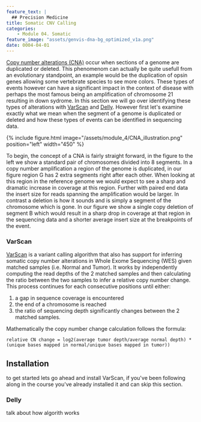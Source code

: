 ```yaml
---
feature_text: |
  ## Precision Medicine
title: Somatic CNV Calling
categories:
    - Module 04. Somatic
feature_image: "assets/genvis-dna-bg_optimized_v1a.png"
date: 0004-04-01
---
```


[Copy number alterations (CNA)](https://en.wikipedia.org/wiki/Copy-number_variation) occur when sections of a genome are duplicated or deleted. This phenomenom can actually be quite usefull from an evolutionary standpoint, an example would be the duplication of opsin genes allowing some vertebrate species to see more colors. These types of events however can have a significant impact in the context of disease with perhaps the most famous being an amplification of chromosome 21 resulting in down sydrome. In this section we will go over identifying these types of alterations with [VarScan](http://varscan.sourceforge.net/using-varscan.html) and [Delly](https://github.com/dellytools/delly). However first let's examine exactly what we mean when the segment of a genome is duplicated or deleted and how these types of events can be identified in sequencing data.

{% include figure.html image="/assets/module_4/CNA_illustration.png" position="left" width="450" %}

To begin, the concept of a CNA is fairly straight forward, in the figure to the left we show a standard pair of chromosomes divided into 8 segments. In a copy number amplification a region of the genome is duplicated, in our figure region G has 2 extra segments right after each other. When looking at this region in the reference genome we would expect to see a sharp and dramatic increase in coverage at this region. Further with paired end data the insert size for reads spanning the amplification would be larger. In contrast a deletion is how it sounds and is simply a segment of the chromosome which is gone. In our figure we show a single copy deletion of segment B which would result in a sharp drop in coverage at that region in the sequencing data and a shorter average insert size at the breakpoints of the event.

### VarScan

[VarScan](http://varscan.sourceforge.net/copy-number-calling.html) is a variant calling algorithm that also has support for inferring somatic copy number alterations in Whole Exome Sequencing (WES) given matched samples (i.e. Normal and Tumor). It works by independently computing the read depths of the 2 matched samples and then calculating the ratio between the two samples to infer a relative copy number change. This process continues for each consecutive positions until either:
1. a gap in sequence coverage is encountered
2. the end of a chromosome is reached
3. the ratio of sequencing depth significantly changes between the 2 matched samples.

Mathematically the copy number change calculation follows the formula:
```
relative CN change = log2(average tumor depth/average normal depth) * (unique bases mapped in normal/unique bases mapped in tumor))
```

## Installation
to get started lets go ahead and install VarScan, if you've been following along in the course you've already installed it and can skip this section.

### Delly

talk about how algorith works
